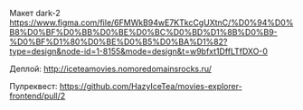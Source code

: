 Макет dark-2 https://www.figma.com/file/6FMWkB94wE7KTkcCgUXtnC/%D0%94%D0%B8%D0%BF%D0%BB%D0%BE%D0%BC%D0%BD%D1%8B%D0%B9-%D0%BF%D1%80%D0%BE%D0%B5%D0%BA%D1%82?type=design&node-id=1-8155&mode=design&t=w9bfxt1DffLTfDXO-0

Деплой: http://iceteamovies.nomoredomainsrocks.ru/

Пулреквест: https://github.com/HazyIceTea/movies-explorer-frontend/pull/2